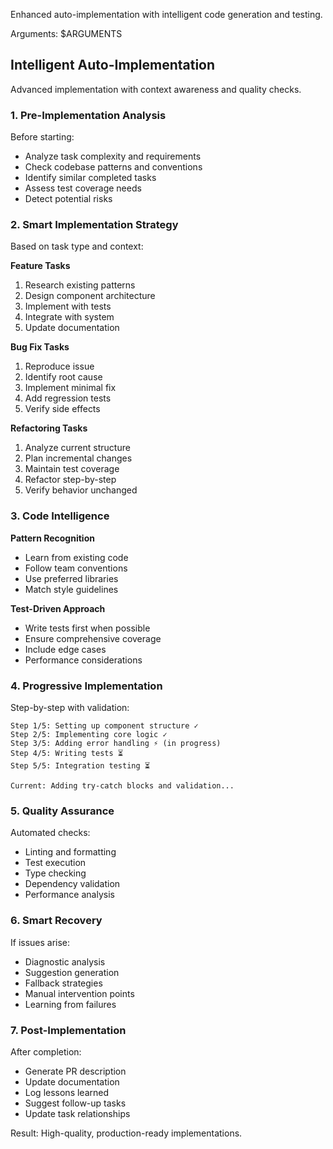 Enhanced auto-implementation with intelligent code generation and testing.

Arguments: $ARGUMENTS

## Intelligent Auto-Implementation

Advanced implementation with context awareness and quality checks.

### 1. **Pre-Implementation Analysis**

Before starting:
- Analyze task complexity and requirements
- Check codebase patterns and conventions
- Identify similar completed tasks
- Assess test coverage needs
- Detect potential risks

### 2. **Smart Implementation Strategy**

Based on task type and context:

**Feature Tasks**
1. Research existing patterns
2. Design component architecture
3. Implement with tests
4. Integrate with system
5. Update documentation

**Bug Fix Tasks**
1. Reproduce issue
2. Identify root cause
3. Implement minimal fix
4. Add regression tests
5. Verify side effects

**Refactoring Tasks**
1. Analyze current structure
2. Plan incremental changes
3. Maintain test coverage
4. Refactor step-by-step
5. Verify behavior unchanged

### 3. **Code Intelligence**

**Pattern Recognition**
- Learn from existing code
- Follow team conventions
- Use preferred libraries
- Match style guidelines

**Test-Driven Approach**
- Write tests first when possible
- Ensure comprehensive coverage
- Include edge cases
- Performance considerations

### 4. **Progressive Implementation**

Step-by-step with validation:
```
Step 1/5: Setting up component structure ✓
Step 2/5: Implementing core logic ✓
Step 3/5: Adding error handling ⚡ (in progress)
Step 4/5: Writing tests ⏳
Step 5/5: Integration testing ⏳

Current: Adding try-catch blocks and validation...
```

### 5. **Quality Assurance**

Automated checks:
- Linting and formatting
- Test execution
- Type checking
- Dependency validation
- Performance analysis

### 6. **Smart Recovery**

If issues arise:
- Diagnostic analysis
- Suggestion generation
- Fallback strategies
- Manual intervention points
- Learning from failures

### 7. **Post-Implementation**

After completion:
- Generate PR description
- Update documentation
- Log lessons learned
- Suggest follow-up tasks
- Update task relationships

Result: High-quality, production-ready implementations.